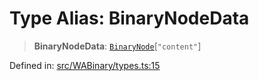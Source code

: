 # Type Alias: BinaryNodeData

> **BinaryNodeData**: [`BinaryNode`](BinaryNode.md)\[`"content"`\]

Defined in: [src/WABinary/types.ts:15](https://github.com/Fokusdotid/Baileys/blob/4c54e9ae0a9f37422d51e97c3454891bf06f36e1/src/WABinary/types.ts#L15)
